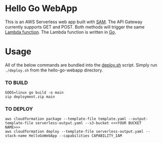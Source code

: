 # Hello Go WebApp
This is an AWS Serverless web app built with [SAM](https://github.com/awslabs/serverless-application-model). The API Gateway currently supports GET and POST. Both methods will trigger the same [Lambda function](main.go). The Lambda function is written in [Go](https://golang.org/).

# Usage
All of the below commands are bundled into the [deploy.sh](deploy.sh) script. Simply run `./deploy.sh` from the hello-go-webapp directory.

### TO BUILD
```
GOOS=linux go build -o main
zip deployment.zip main
```

### TO DEPLOY
```
aws cloudformation package --template-file template.yaml --output-template-file serverless-output.yaml --s3-bucket <<<YOUR BUCKET NAME>>>
aws cloudformation deploy --template-file serverless-output.yaml --stack-name HelloGoWebApp --capabilities CAPABILITY_IAM
```
